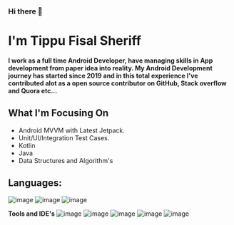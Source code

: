 ### Hi there 👋
# **I'm Tippu Fisal Sheriff**


**I work as a full time Android Developer, have managing skills in App development from paper idea into reality. My Android Development journey has started since 2019 and in this total experience I've contributed alot as a open source contributor on GitHub, Stack overflow and Quora etc...**

## **What I'm Focusing On**
  -  Android MVVM with Latest Jetpack.
  -  Unit/UI/Integration Test Cases.
  -  Kotlin
  -  Java
  -  Data Structures and Algorithm's

## **Languages:**
  ![image](https://user-images.githubusercontent.com/42038223/122684423-e8b79b00-d222-11eb-87a6-fc0b6d5a2bd1.png)
  ![image](https://user-images.githubusercontent.com/42038223/122684438-0127b580-d223-11eb-9049-5eddba01613a.png)
  ![image](https://user-images.githubusercontent.com/42038223/122684723-ba3abf80-d224-11eb-9936-560cc51fda34.png)
  
**Tools and IDE's**
  ![image](https://user-images.githubusercontent.com/42038223/122685172-74332b00-d227-11eb-8b63-0e95d4093d72.png)
  ![image](https://user-images.githubusercontent.com/42038223/122685220-97f67100-d227-11eb-9b4f-3319ec751675.png)
  ![image](https://user-images.githubusercontent.com/42038223/122685236-bfe5d480-d227-11eb-8509-6950b0097c48.png)
  ![image](https://user-images.githubusercontent.com/42038223/122685245-d9871c00-d227-11eb-9fd4-2d50598340ba.png)
  ![image](https://user-images.githubusercontent.com/42038223/122685268-fcb1cb80-d227-11eb-8f34-6cb605fae1bf.png)
